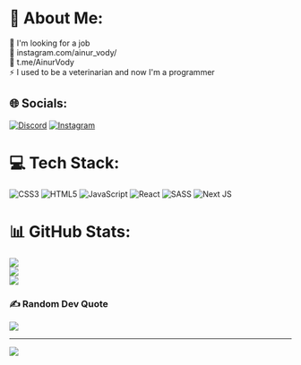 # 💫 About Me:
🔭 I'm looking for a job<br>💬 instagram.com/ainur_vody/<br>💬 t.me/AinurVody<br>⚡ I used to be a veterinarian and now I'm a programmer


## 🌐 Socials:
[![Discord](https://img.shields.io/badge/Discord-%237289DA.svg?logo=discord&logoColor=white)](https://discord.gg/ainuriilya) [![Instagram](https://img.shields.io/badge/Instagram-%23E4405F.svg?logo=Instagram&logoColor=white)](https://instagram.com/ainur_vody) 

# 💻 Tech Stack:
![CSS3](https://img.shields.io/badge/css3-%231572B6.svg?style=for-the-badge&logo=css3&logoColor=white) ![HTML5](https://img.shields.io/badge/html5-%23E34F26.svg?style=for-the-badge&logo=html5&logoColor=white) ![JavaScript](https://img.shields.io/badge/javascript-%23323330.svg?style=for-the-badge&logo=javascript&logoColor=%23F7DF1E) ![React](https://img.shields.io/badge/react-%2320232a.svg?style=for-the-badge&logo=react&logoColor=%2361DAFB) ![SASS](https://img.shields.io/badge/SASS-hotpink.svg?style=for-the-badge&logo=SASS&logoColor=white) ![Next JS](https://img.shields.io/badge/Next-black?style=for-the-badge&logo=next.js&logoColor=white)
# 📊 GitHub Stats:
![](https://github-readme-stats.vercel.app/api?username=IlyaMarmysh&theme=dark&hide_border=true&include_all_commits=false&count_private=false)<br/>
![](https://github-readme-streak-stats.herokuapp.com/?user=IlyaMarmysh&theme=dark&hide_border=true)<br/>
![](https://github-readme-stats.vercel.app/api/top-langs/?username=IlyaMarmysh&theme=dark&hide_border=true&include_all_commits=false&count_private=false&layout=compact)

### ✍️ Random Dev Quote
![](https://quotes-github-readme.vercel.app/api?type=horizontal&theme=radical)

---
[![](https://visitcount.itsvg.in/api?id=IlyaMarmysh&icon=0&color=0)](https://visitcount.itsvg.in)
